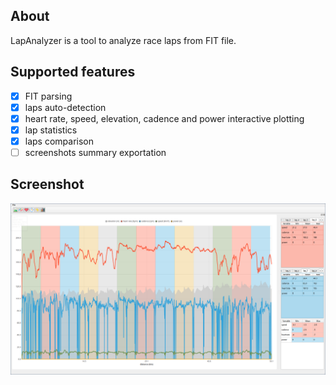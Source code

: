 ## About
LapAnalyzer is a tool to analyze race laps from FIT file.

## Supported features
- [x] FIT parsing
- [x] laps auto-detection
- [x] heart rate, speed, elevation, cadence and power interactive plotting
- [x] lap statistics
- [x] laps comparison
- [ ] screenshots summary exportation

## Screenshot
![preview](assets/images/screenshot.png)
